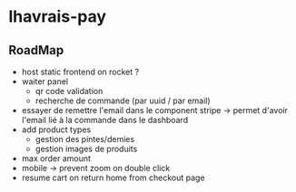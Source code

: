 # lhavrais-pay

## RoadMap
- host static frontend on rocket ?
- waiter panel
    - qr code validation
    - recherche de commande (par uuid / par email)
- essayer de remettre l'email dans le component stripe -> permet d'avoir l'email lié à la commande dans le dashboard
- add product types
    - gestion des pintes/demies
    - gestion images de produits
- max order amount
- mobile -> prevent zoom on double click
- resume cart on return home from checkout page